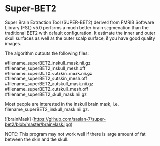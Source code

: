 # Super-BET2
Super Brain Extraction Tool (SUPER-BET2) derived from FMRIB Software Library (FSL) v5.0 performs a much better brain segmenation than the traditional BET2 with default configuration. It estimate the inner and outer skull surfaces as well as the outer scalp surface, if you have good quality images.

The algorithm outputs the following files:

#filename_superBET2_inskull_mask.nii.gz
#filename_superBET2_inskull_mesh.off
#filename_superBET2_outskin_mask.nii.gz
#filename_superBET2_outskin_mesh.off
#filename_superBET2_outskull_mask.nii.gz
#filename_superBET2_outskull_mesh.off
#filename_superBET2_skull_mask.nii.gz

Most people are interested in the inskull brain mask, i.e. filename_superBET2_inskull_mask.nii.gz.

![brainMask] (https://github.com/saslan-7/super-bet2/blob/master/brainMask.jpg)

NOTE: This program may not work well if there is large amount of fat between the skin and the skull.
